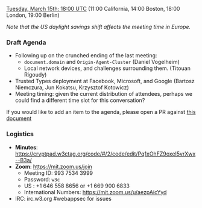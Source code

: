 
[Tuesday, March 15th: 18:00 UTC](https://www.timeanddate.com/worldclock/fixedtime.html?iso=20220315T1800) (11:00 California, 14:00 Boston, 18:00 London, 19:00 Berlin)

_Note that the US daylight savings shift affects the meeting time in Europe._

### Draft Agenda

*   Following up on the crunched ending of the last meeting:
    *   `document.domain` and `Origin-Agent-Cluster` (Daniel Vogelheim)
    *   Local network devices, and challenges surrounding them. (Titouan Rigoudy)
*   Trusted Types deployment at Facebook, Microsoft, and Google (Bartosz Niemczura, Jun Kokatsu, Krzysztof Kotowicz)
*   Meeting timing: given the current distribution of attendees, perhaps we could find a different time slot for this conversation?

If you would like to add an item to the agenda, please open a PR against [this document](https://github.com/w3c/webappsec/new/main/meetings/2022/2022-03-15-agenda.md)

### Logistics

*   **Minutes**: https://cryptpad.w3ctag.org/code/#/2/code/edit/Pq1xOhFZ9oxeI5vrXwx--B3a/
*   **Zoom**: https://mit.zoom.us/join
    * Meeting ID: 993 7534 3999
    * Password: `w3c`
    * US : +1 646 558 8656 or +1 669 900 6833
    * International Numbers: https://mit.zoom.us/u/aezpAicYyd
*   IRC: irc.w3.org #webappsec for issues
